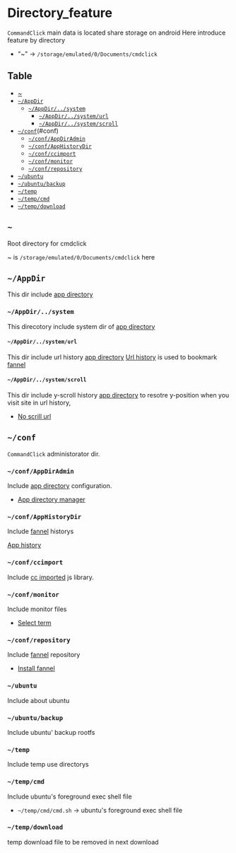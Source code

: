# Directory_feature

`CommandClick` main data is located share storage on android
Here introduce feature by directory 

- "~" -> `/storage/emulated/0/Documents/cmdclick`


Table
-----------------
* [~](#root_dir_path)
* [`~/AppDir`](#app_dir)
  * [`~/AppDir/../system`](#app_dir_system_dir)
    * [`~/AppDir/../system/url`](#app_dir_system_dir_url_dir)
    * [`~/AppDir/../system/scroll`](#app_dir_system_dir_scroll_dir)  
* [`~/conf`](#conf)(#conf)  
  * [`~/conf/AppDirAdmin`](#conf_app_dir_admin)
  * [`~/conf/AppHistoryDir`](#conf_app_history_dir)
  * [`~/conf/ccimport`](#conf_ccimport)
  * [`~/conf/monitor`](#conf_monitor)
  * [`~/conf/repository`](#conf_repository)
* [`~/ubuntu`](#ubuntu)  
 * [`~/ubuntu/backup`](#ubuntu_backup)  
* [`~/temp`](#temp)
 * [`~/temp/cmd`](#temp_cmd)
 * [`~/temp/download`](#temp_download)
  
## `~` <a id="root_dir_path"></a>

Root directory for cmdclick

~ is `/storage/emulated/0/Documents/cmdclick` here


## `~/AppDir` <a id="app_dir"></a>

This dir include [app directory](https://github.com/puutaro/CommandClick/blob/master/md/developer/glossary.md#app-directory)

### `~/AppDir/../system` <a id="app_dir_system_dir"></a>

This direcotory include system dir of [app directory](https://github.com/puutaro/CommandClick/blob/master/md/developer/glossary.md#app-directory)

#### `~/AppDir/../system/url` <a id="app_dir_system_dir_url_dir"></a>

This dir include url history [app directory](https://github.com/puutaro/CommandClick/blob/master/md/developer/glossary.md#app-directory)
[Url history](https://github.com/puutaro/CommandClick/blob/master/USAGE.md#url-history) is used to bookmark [fannel](https://github.com/puutaro/CommandClick/blob/master/md/developer/glossary.md#fannel)

#### `~/AppDir/../system/scroll` <a id="app_dir_system_dir_scroll_dir"></a>

This dir include y-scroll history [app directory](https://github.com/puutaro/CommandClick/blob/master/md/developer/glossary.md#app-directory)
to resotre y-position when you visit site in url history, 

- [No scrill url](https://github.com/puutaro/CommandClick/blob/master/USAGE.md#no-scroll-save-url)

## `~/conf` <a id="conf"></a>

`CommandClick` administorator dir.

### `~/conf/AppDirAdmin` <a id="conf_app_dir_admin"></a>

Include [app directory](https://github.com/puutaro/CommandClick/blob/master/md/developer/glossary.md#app-directory) configuration.

- [App directory manager](https://github.com/puutaro/CommandClick/blob/master/USAGE.md#change-app-dir)

### `~/conf/AppHistoryDir` <a id="conf_app_history_dir"></a>

Include [fannel](https://github.com/puutaro/CommandClick/blob/master/md/developer/glossary.md#fannel) historys

[App history](https://github.com/puutaro/CommandClick/blob/master/USAGE.md#history)

### `~/conf/ccimport` <a id="conf_ccimport"></a>

Include [cc imported](https://github.com/puutaro/CommandClick/blob/master/DEVELOPER.md#import-library) js library.

### `~/conf/monitor` <a id="conf_monitor"></a>

Include monitor files

- [Select term](https://github.com/puutaro/CommandClick/blob/master/USAGE.md#select-term)

### `~/conf/repository` <a id="conf_repository"></a>

Include [fannel](https://github.com/puutaro/CommandClick/blob/master/md/developer/glossary.md#fannel) repository

- [Install fannel](https://github.com/puutaro/CommandClick/blob/master/USAGE.md#install-fannel)

### `~/ubuntu` <a id="ubuntu"></a>

Include about ubuntu

### `~/ubuntu/backup` <a id="ubuntu_backup"></a>

Include ubuntu' backup rootfs

### `~/temp` <a id="temp"></a> 

Include temp use directorys

### `~/temp/cmd` <a id="temp_cmd"></a> 

Include ubuntu's foreground exec shell file

- `~/temp/cmd/cmd.sh` -> ubuntu's foreground exec shell file  

### `~/temp/download` <a id="temp_download"></a> 

temp download file to be removed in next download
